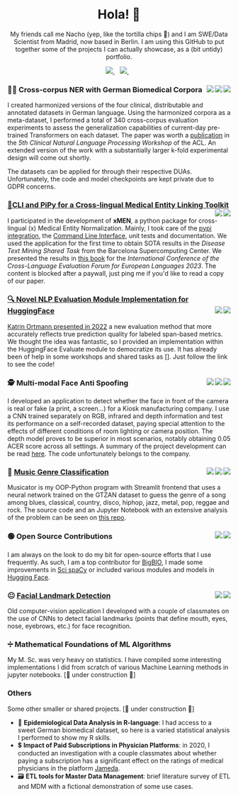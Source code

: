 <h1 align='center'>
  Hola! 👋
</h1>

<p align='center'>
  My friends call me Nacho (yep, like the tortilla chips 🌮) and I am SWE/Data Scientist from Madrid, now based in Berlin. I am using this GitHub to put together some of the projects I can actually showcase, as a (bit untidy) portfolio.
</p>

<p align='center'>
  
  <a href="https://www.linkedin.com/in/illorca/">
    <img src="https://img.shields.io/badge/linkedin-%230077B5.svg?&style=for-the-badge&logo=linkedin&logoColor=white" />
  </a>&nbsp;&nbsp;
  <a href="mailto:madwayesp@gmail.com">
    <img src="https://img.shields.io/badge/Gmail-D14836?style=for-the-badge&logo=gmail&logoColor=white" />        
  </a>&nbsp;&nbsp;
  
</p>

### 👩‍⚕️ Cross-corpus NER with German Biomedical Corpora <img align="right" src="https://tinyurl.com/2p9ft7xf"/> <img align="right" src="https://img.shields.io/badge/torch-EE4C2C?style=for-the-badge&logo=pytorch&logoColor=white"/> <img align="right" src="https://img.shields.io/badge/W&B-FFBE00?style=for-the-badge&logo=WeightsAndBiases&logoColor=white" />
I created harmonized versions of the four clinical, distributable and annotated datasets in German language. Using the harmonized corpora as a meta-dataset, I performed a total of 340 cross-corpus evaluation experiments to assess the generalization capabilities of current-day pre-trained Transformers on each dataset. The paper was worth a [publication](https://aclanthology.org/2023.clinicalnlp-1.23/) in the _5th Clinical Natural Language Processing Workshop_ of the ACL. An extended version of the work with a substantially larger k-fold experimental design will come out shortly. 

The datasets can be applied for through their respective DUAs. Unfortunately, the code and model checkpoints are kept private due to GDPR concerns. 

### [📱CLI and PiPy for a Cross-lingual Medical Entity Linking Toolkit](https://github.com/hpi-dhc/xmen) <img align="right" src="https://img.shields.io/badge/pypi-3775A9?style=for-the-badge&logo=pypi&logoColor=white" /> <img align="right" src="https://img.shields.io/badge/Shell_Script-121011?style=for-the-badge&logo=gnu-bash&logoColor=white" />
I participated in the development of __xMEN__, a python package for cross-lingual (x) Medical Entity Normalization. Mainly, I took care of the [pypi integration](https://pypi.org/project/xmen/), the [Command Line Interface](https://github.com/hpi-dhc/xmen/tree/main/xmen/cli), unit tests and documentation. We used the application for the first time to obtain SOTA results in the _Disease Text Mining Shared Task_ from the Barcelona Supercomputing Center. We presented the results in [this book](https://link.springer.com/chapter/10.1007/978-3-031-42448-9_12#citeas) for the _International Conference of the Cross-Language Evaluation Forum for European Languages 2023_. The content is blocked after a paywall, just ping me if you'd like to read a copy of our paper.

### [🔍 Novel NLP Evaluation Module Implementation for HuggingFace](https://huggingface.co/spaces/hpi-dhc/FairEval/tree/main) <img align="right" src="https://tinyurl.com/2p9ft7xf"/> <img align="right" src="https://img.shields.io/badge/Python-FFD43B?style=for-the-badge&logo=python&logoColor=blue" />
[Katrin Ortmann presented in 2022](https://aclanthology.org/2022.lrec-1.150) a new evaluation method that more accurately reflects true prediction quality for labeled span-based metrics. We thought the idea was fantastic, so I provided an implementation within the HuggingFace Evaluate module to democratize its use. It has already been of help in some workshops and shared tasks as []. Just follow the link to see the code!
 
### 🕵️ Multi-modal Face Anti Spoofing <img align="right" src="https://img.shields.io/badge/Numpy-777BB4?style=for-the-badge&logo=numpy&logoColor=white" /> <img align="right" src="https://img.shields.io/badge/PyTorch-EE4C2C?style=for-the-badge&logo=pytorch&logoColor=white" /> <img align="right" src="https://img.shields.io/badge/OpenCV-27338e?style=for-the-badge&logo=OpenCV&logoColor=white" /> 
I developed an application to detect whether the face in front of the camera is real or fake (a print, a screen...) for a Kiosk manufacturing company. I use a CNN trained separately on RGB, infrared and depth information and test its performance on a self-recorded dataset, paying special attention to the effects of different conditions of room lighting or camera position. The depth model proves to be superior in most scenarios, notably obtaining 0.05 ACER score across all settings. A summary of the project development can be read [here](https://drive.google.com/file/d/1d7eMCKSXbZ7GW82jbXNbqPdGC_p_TZWj/view?usp=sharing). The code unfortunately belongs to the company.

### 🎻 [Music Genre Classification](https://musicator.streamlit.app) <img align="right" src="https://img.shields.io/badge/Streamlit-FF4B4B?style=for-the-badge&logo=Streamlit&logoColor=white" /> <img align="right" src="https://img.shields.io/badge/Keras-FF0000?style=for-the-badge&logo=keras&logoColor=white" /> <img align="right" src="https://img.shields.io/badge/Pandas-2C2D72?style=for-the-badge&logo=pandas&logoColor=white" />
Musicator is my OOP-Python program with Streamlit frontend that uses a neural network trained on the GTZAN dataset to guess the genre of a song among blues, classical, country, disco, hiphop, jazz, metal, pop, reggae and rock. The source code and an Jupyter Notebook with an extensive analysis of the problem can be seen on [this repo](https://github.com/nachollorca/musicator).

### 🟢 Open Source Contributions <img align="right" src="https://tinyurl.com/2p9ft7xf"/> <img align="right" src="https://img.shields.io/badge/GitHub-100000?style=for-the-badge&logo=github&logoColor=white"/>
I am always on the look to do my bit for open-source efforts that I use frequently. As such, I am a top contributor for [BigBIO](https://github.com/bigscience-workshop/biomedical/graphs/contributors), I made some improvements in [Sci spaCy](https://github.com/allenai/scispacy/pull/478) or included various modules and models in [Hugging Face](https://huggingface.co/hpi-dhc).

### 😐 [Facial Landmark Detection](https://github.com/nachollorca/facial-landmark-detection/) <img align="right" src="https://img.shields.io/badge/OpenCV-27338e?style=for-the-badge&logo=OpenCV&logoColor=white" /> <img align="right" src="https://img.shields.io/badge/Jupyter-F37626.svg?&style=for-the-badge&logo=Jupyter&logoColor=white" />
Old computer-vision application I developed with a couple of classmates on the use of CNNs to detect facial landmarks (points that define mouth, eyes, nose, eyebrows, etc.) for face recognition.

### ➗ Mathematical Foundations of ML Algorithms 
My M. Sc. was very heavy on statistics. I have compiled some interesting implementations I did from scratch of various Machine Learning methods in jupyter notebooks. 
[🚧 under construction 🚧]

### Others 
Some other smaller or shared projects. [🚧 under construction 🚧]
- 🦠 __Epidemiological Data Analysis in R-language__: I had access to a sweet German biomedical dataset, so here is a varied statistical analysis I performed to show my R skills.
- 💲 __Impact of Paid Subscriptions in Physician Platforms__: in 2020, I conducted an investigation with a couple classmates about whether paying a subscription has a significant effect on the ratings of medical physicians in the platform [Jameda](https://www.jameda.de/). 
- 🗃️ __ETL tools for Master Data Management__: brief literature survey of ETL and MDM with a fictional demonstration of some use cases.
